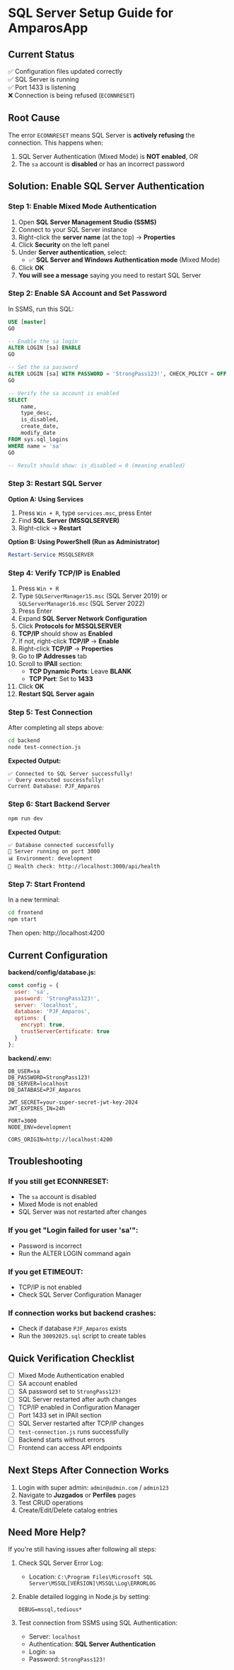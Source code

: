 # SQL Server Setup Guide for AmparosApp

## Current Status
✅ Configuration files updated correctly  
✅ SQL Server is running  
✅ Port 1433 is listening  
❌ Connection is being refused (`ECONNRESET`)

## Root Cause
The error `ECONNRESET` means SQL Server is **actively refusing** the connection. This happens when:
1. SQL Server Authentication (Mixed Mode) is **NOT enabled**, OR
2. The `sa` account is **disabled** or has an incorrect password

## Solution: Enable SQL Server Authentication

### Step 1: Enable Mixed Mode Authentication

1. Open **SQL Server Management Studio (SSMS)**
2. Connect to your SQL Server instance
3. Right-click the **server name** (at the top) → **Properties**
4. Click **Security** on the left panel
5. Under **Server authentication**, select:
   - ✅ **SQL Server and Windows Authentication mode** (Mixed Mode)
6. Click **OK**
7. **You will see a message** saying you need to restart SQL Server

### Step 2: Enable SA Account and Set Password

In SSMS, run this SQL:

```sql
USE [master]
GO

-- Enable the sa login
ALTER LOGIN [sa] ENABLE
GO

-- Set the sa password
ALTER LOGIN [sa] WITH PASSWORD = 'StrongPass123!', CHECK_POLICY = OFF
GO

-- Verify the sa account is enabled
SELECT 
    name, 
    type_desc, 
    is_disabled,
    create_date,
    modify_date
FROM sys.sql_logins 
WHERE name = 'sa'
GO

-- Result should show: is_disabled = 0 (meaning enabled)
```

### Step 3: Restart SQL Server

**Option A: Using Services**
1. Press `Win + R`, type `services.msc`, press Enter
2. Find **SQL Server (MSSQLSERVER)**
3. Right-click → **Restart**

**Option B: Using PowerShell (Run as Administrator)**
```powershell
Restart-Service MSSQLSERVER
```

### Step 4: Verify TCP/IP is Enabled

1. Press `Win + R`
2. Type `SQLServerManager15.msc` (SQL Server 2019) or `SQLServerManager16.msc` (SQL Server 2022)
3. Press Enter
4. Expand **SQL Server Network Configuration**
5. Click **Protocols for MSSQLSERVER**
6. **TCP/IP** should show as **Enabled**
7. If not, right-click **TCP/IP** → **Enable**
8. Right-click **TCP/IP** → **Properties**
9. Go to **IP Addresses** tab
10. Scroll to **IPAll** section:
    - **TCP Dynamic Ports**: Leave **BLANK**
    - **TCP Port**: Set to **1433**
11. Click **OK**
12. **Restart SQL Server again**

### Step 5: Test Connection

After completing all steps above:

```bash
cd backend
node test-connection.js
```

**Expected Output:**
```
✅ Connected to SQL Server successfully!
✅ Query executed successfully!
Current Database: PJF_Amparos
```

### Step 6: Start Backend Server

```bash
npm run dev
```

**Expected Output:**
```
✅ Database connected successfully
🚀 Server running on port 3000
📊 Environment: development
🔗 Health check: http://localhost:3000/api/health
```

### Step 7: Start Frontend

In a new terminal:
```bash
cd frontend
npm start
```

Then open: http://localhost:4200

## Current Configuration

**backend/config/database.js:**
```javascript
const config = {
  user: 'sa',
  password: 'StrongPass123!',
  server: 'localhost',
  database: 'PJF_Amparos',
  options: {
    encrypt: true,
    trustServerCertificate: true
  }
};
```

**backend/.env:**
```env
DB_USER=sa
DB_PASSWORD=StrongPass123!
DB_SERVER=localhost
DB_DATABASE=PJF_Amparos

JWT_SECRET=your-super-secret-jwt-key-2024
JWT_EXPIRES_IN=24h

PORT=3000
NODE_ENV=development

CORS_ORIGIN=http://localhost:4200
```

## Troubleshooting

### If you still get ECONNRESET:
- The `sa` account is disabled
- Mixed Mode is not enabled
- SQL Server was not restarted after changes

### If you get "Login failed for user 'sa'":
- Password is incorrect
- Run the ALTER LOGIN command again

### If you get ETIMEOUT:
- TCP/IP is not enabled
- Check SQL Server Configuration Manager

### If connection works but backend crashes:
- Check if database `PJF_Amparos` exists
- Run the `30092025.sql` script to create tables

## Quick Verification Checklist

- [ ] Mixed Mode Authentication enabled
- [ ] SA account enabled
- [ ] SA password set to `StrongPass123!`
- [ ] SQL Server restarted after auth changes
- [ ] TCP/IP enabled in Configuration Manager
- [ ] Port 1433 set in IPAll section
- [ ] SQL Server restarted after TCP/IP changes
- [ ] `test-connection.js` runs successfully
- [ ] Backend starts without errors
- [ ] Frontend can access API endpoints

## Next Steps After Connection Works

1. Login with super admin: `admin@admin.com` / `admin123`
2. Navigate to **Juzgados** or **Perfiles** pages
3. Test CRUD operations
4. Create/Edit/Delete catalog entries

## Need More Help?

If you're still having issues after following all steps:

1. Check SQL Server Error Log:
   - Location: `C:\Program Files\Microsoft SQL Server\MSSQL[VERSION]\MSSQL\Log\ERRORLOG`

2. Enable detailed logging in Node.js by setting:
   ```env
   DEBUG=mssql,tedious*
   ```

3. Test connection from SSMS using SQL Authentication:
   - Server: `localhost`
   - Authentication: **SQL Server Authentication**
   - Login: `sa`
   - Password: `StrongPass123!`
